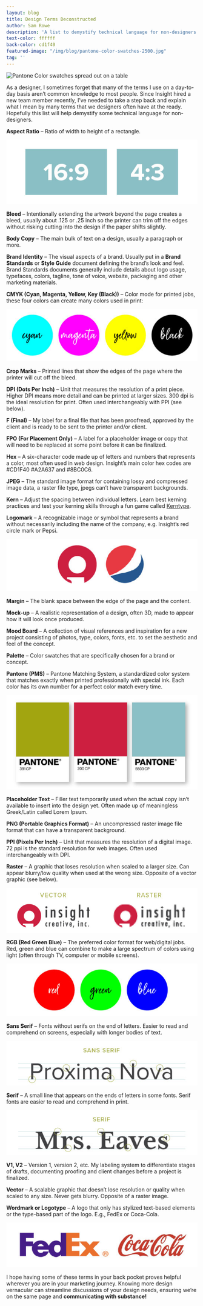 ```yaml
---
layout: blog
title: Design Terms Deconstructed
author: Sam Rowe
description: 'A list to demystify technical language for non-designers.'
text-color: ffffff
back-color: cd1f40
featured-image: "/img/blog/pantone-color-swatches-2500.jpg"
tag: ''
---
```


<img data-aos="fade-up" src="/img/blog/pantone-color-swatches-2500.jpg"
alt="Pantone Color swatches spread out on a table"
srcset="
/img/blog/pantone-color-swatches-2500.jpg 2400w,
/img/blog/pantone-color-swatches-1800.jpg 1800w,
/img/blog/pantone-color-swatches-1200.jpg 1200w,
/img/blog/pantone-color-swatches-800.jpg 900w,
/img/blog/pantone-color-swatches-600.jpg 600w" />

As a designer, I sometimes forget that many of the terms I use on a day-to-day basis aren’t common knowledge to most people. Since Insight hired a new team member recently, I’ve needed to take a step back and explain what I mean by many terms that we designers often have at the ready. Hopefully this list will help demystify some technical language for non-designers.

**Aspect Ratio** – Ratio of width to height of a rectangle.

<img data-aos="fade-up" src="/img/blog/Aspect-Ratio.jpg" alt="demonstration of aspect ratio">

**Bleed** – Intentionally extending the artwork beyond the page creates a bleed, usually about .125 or .25 inch so the printer can trim off the edges without risking cutting into the design if the paper shifts slightly.

**Body Copy** – The main bulk of text on a design, usually a paragraph or more.

**Brand Identity** – The visual aspects of a brand. Usually put in a **Brand Standards** or **Style Guide** document defining the brand’s look and feel. Brand Standards documents generally include details about logo usage, typefaces, colors, tagline, tone of voice, website, packaging and other marketing materials.

**CMYK (Cyan, Magenta, Yellow, Key (Black))** – Color mode for printed jobs, these four colors can create many colors used in print:

<img data-aos="fade-up" src="/img/blog/CMYK.jpg" alt="CMYK colors side by side">

**Crop Marks** – Printed lines that show the edges of the page where the printer will cut off the bleed.

**DPI (Dots Per Inch)** – Unit that measures the resolution of a print piece. Higher DPI means more detail and can be printed at larger sizes. 300 dpi is the ideal resolution for print. Often used interchangeably with PPI (see below).

**F (Final)** – My label for a final file that has been proofread, approved by the client and is ready to be sent to the printer and/or client.

**FPO (For Placement Only)** – A label for a placeholder image or copy that will need to be replaced at some point before it can be finalized.

**Hex** – A six-character code made up of letters and numbers that represents a color, most often used in web design. Insight’s main color hex codes are #CD1F40 #A2A637 and #8BC0C6.

**JPEG** – The standard image format for containing lossy and compressed image data, a raster file type, jpegs can’t have transparent backgrounds.

**Kern** – Adjust the spacing between individual letters. Learn best kerning practices and test your kerning skills through a fun game called <a href="https://type.method.ac/" target="**blank" rel="noopener noreferrer">Kerntype</a>.

**Logomark** – A recognizable image or symbol that represents a brand without necessarily including the name of the company, e.g. Insight’s red circle mark or Pepsi.

<img data-aos="fade-up" src="/img/blog/Logomark.jpg" alt="Insight Creative, Inc. and Pepsi logos side by side">

**Margin** – The blank space between the edge of the page and the content.

**Mock-up** – A realistic representation of a design, often 3D, made to appear how it will look once produced.

**Mood Board** – A collection of visual references and inspiration for a new project consisting of photos, type, colors, fonts, etc. to set the aesthetic and feel of the concept.

**Palette** – Color swatches that are specifically chosen for a brand or concept.

**Pantone (PMS)** – Pantone Matching System, a standardized color system that matches exactly when printed professionally with special ink. Each color has its own number for a perfect color match every time.

<img data-aos="fade-up" src="/img/blog/Pantone.jpg" alt="Insight Creative Inc's Pantone Green Red and Blue Colors side by side">

**Placeholder Text** – Filler text temporarily used when the actual copy isn’t available to insert into the design yet. Often made up of meaningless Greek/Latin called Lorem Ipsum.

**PNG (Portable Graphics Format)** – An uncompressed raster image file format that can have a transparent background.

**PPI (Pixels Per Inch)** – Unit that measures the resolution of a digital image. 72 ppi is the standard resolution for web images. Often used interchangeably with DPI.

**Raster** – A graphic that loses resolution when scaled to a larger size. Can appear blurry/low quality when used at the wrong size. Opposite of a vector graphic (see below).

<img data-aos="fade-up" src="/img/blog/Vector-Raster.jpg" alt="Insight Creative Inc's logo both as a vector and raster to show the differences in image quality">

**RGB (Red Green Blue)** – The preferred color format for web/digital jobs. Red, green and blue can combine to make a large spectrum of colors using light (often through TV, computer or mobile screens).

<img data-aos="fade-up" src="/img/blog/RGB.jpg" alt="Samples of red green and blue that make up the RGB color scale">

**Sans Serif** – Fonts without serifs on the end of letters. Easier to read and comprehend on screens, especially with longer bodies of text.

<img data-aos="fade-up" src="/img/blog/Serif.jpg" alt="Example of a Sans Serif font using the Proxima Nova font">

**Serif** – A small line that appears on the ends of letters in some fonts. Serif fonts are easier to read and comprehend in print.

<img data-aos="fade-up" src="/img/blog/Sans-Serif.jpg" alt="Example of a Serif font using the Mrs. Eaves font">

**V1, V2** – Version 1, version 2, etc. My labeling system to differentiate stages of drafts, documenting proofing and client changes before a project is finalized.

**Vector** – A scalable graphic that doesn’t lose resolution or quality when scaled to any size. Never gets blurry. Opposite of a raster image.

**Wordmark or Logotype** – A logo that only has stylized text-based elements or the type-based part of the logo. E.g., FedEx or Coca-Cola.

<img data-aos="fade-up" src="/img/blog/Wordmark.jpg" alt="Fed-Ex and Coca-Cola wordmarks">

I hope having some of these terms in your back pocket proves helpful wherever you are in your marketing journey. Knowing more design vernacular can streamline discussions of your design needs, ensuring we’re on the same page and **communicating with substance!**
